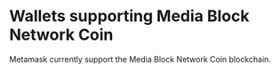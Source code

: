 # Wallets supporting Media Block Network Coin

Metamask currently support the Media Block Network Coin blockchain.
